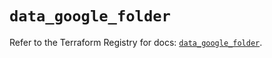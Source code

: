 # `data_google_folder`

Refer to the Terraform Registry for docs: [`data_google_folder`](https://registry.terraform.io/providers/hashicorp/google-beta/5.40.0/docs/data-sources/google_folder).
